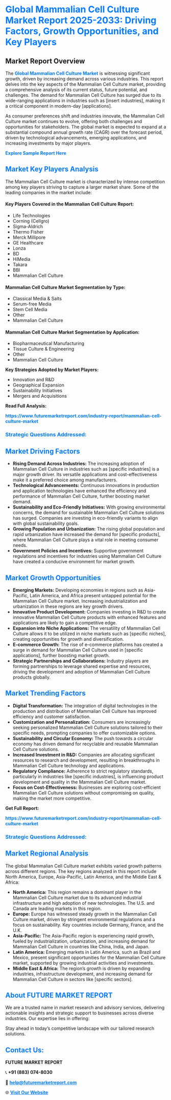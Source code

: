 <h1 style="color: #007BFF;">Global Mammalian Cell Culture Market Report 2025-2033: Driving Factors, Growth Opportunities, and Key Players</h1>

<section id="overview">
<h2>Market Report Overview</h2>
<p>The <a href="https://www.futuremarketreport.com/industry-report/mammalian-cell-culture-market" style="color: #007BFF; text-decoration: none;"><strong>Global Mammalian Cell Culture Market</strong></a> is witnessing significant growth, driven by increasing demand across various industries. This report delves into the key aspects of the Mammalian Cell Culture market, providing a comprehensive analysis of its current status, future potential, and challenges. The demand for Mammalian Cell Culture has surged due to its wide-ranging applications in industries such as [insert industries], making it a critical component in modern-day [applications].</p>
<p>As consumer preferences shift and industries innovate, the Mammalian Cell Culture market continues to evolve, offering both challenges and opportunities for stakeholders. The global market is expected to expand at a substantial compound annual growth rate (CAGR) over the forecast period, driven by technological advancements, emerging applications, and increasing investments by major players.</p>
</section>

<section id="overview">
<p><a href="https://www.futuremarketreport.com/request-sample/reportId=44106" style="color: #007BFF; text-decoration: none;"><strong>Explore Sample Report Here</strong></a></p>
</section>

<section id="key-players">
<h2 style="color: #007BFF;">Market Key Players Analysis</h2>
<p>The Mammalian Cell Culture market is characterized by intense competition among key players striving to capture a larger market share. Some of the leading companies in the market include:</p>
<h4>Key Players Covered in the Mammalian Cell Culture Report:</h4>
<ul><li>Life Technologies</li><li>Corning (Cellgro)</li><li>Sigma-Aldrich</li><li>Thermo Fisher</li><li>Merck Millipore</li><li>GE Healthcare</li><li>Lonza</li><li>BD</li><li>HiMedia</li><li>Takara</li><li>BBI</li><li>Mammalian Cell Culture</li></ul>
<h4>Mammalian Cell Culture Market Segmentation by Type:</h4>
<ul><li>Classical Media &amp; Salts</li><li>Serum-free Media</li><li>Stem Cell Media</li><li>Other</li><li>Mammalian Cell Culture</li></ul>

<h4>Mammalian Cell Culture Market Segmentation by Application:</h4>
<ul><li>Biopharmaceutical Manufacturing</li><li>Tissue Culture &amp; Engineering</li><li>Other</li><li>Mammalian Cell Culture</li></ul>
<p><strong>Key Strategies Adopted by Market Players:</strong></p>
<ul>
<li>Innovation and R&D</li>
<li>Geographical Expansion</li>
<li>Sustainability Initiatives</li>
<li>Mergers and Acquisitions</li>
</ul>
</section>

<section>
<p><strong>Read Full Analysis: </strong></p><a href="https://www.futuremarketreport.com/industry-report/mammalian-cell-culture-market" style="color: #007BFF; text-decoration: none;"><strong>https://www.futuremarketreport.com/industry-report/mammalian-cell-culture-market</strong></a>
<h3 style="color: #007BFF;">Strategic Questions Addressed:</h3>
</section>

<section id="driving-factors">
<h2 style="color: #007BFF;">Market Driving Factors</h2>
<ul>
<li><strong>Rising Demand Across Industries:</strong> The increasing adoption of Mammalian Cell Culture in industries such as [specific industries] is a major growth driver. Its versatile applications and cost-effectiveness make it a preferred choice among manufacturers.</li>
<li><strong>Technological Advancements:</strong> Continuous innovations in production and application technologies have enhanced the efficiency and performance of Mammalian Cell Culture, further boosting market demand.</li>
<li><strong>Sustainability and Eco-Friendly Initiatives:</strong> With growing environmental concerns, the demand for sustainable Mammalian Cell Culture solutions has surged. Companies are investing in eco-friendly variants to align with global sustainability goals.</li>
<li><strong>Growing Population and Urbanization:</strong> The rising global population and rapid urbanization have increased the demand for [specific products], where Mammalian Cell Culture plays a vital role in meeting consumer needs.</li>
<li><strong>Government Policies and Incentives:</strong> Supportive government regulations and incentives for industries using Mammalian Cell Culture have created a conducive environment for market growth.</li>
</ul>
</section>

<section id="growth-opportunities">
<h2 style="color: #007BFF;">Market Growth Opportunities</h2>
<ul>
<li><strong>Emerging Markets:</strong> Developing economies in regions such as Asia-Pacific, Latin America, and Africa present untapped potential for the Mammalian Cell Culture market. Increasing industrialization and urbanization in these regions are key growth drivers.</li>
<li><strong>Innovative Product Development:</strong> Companies investing in R&D to create innovative Mammalian Cell Culture products with enhanced features and applications are likely to gain a competitive edge.</li>
<li><strong>Expansion into Niche Applications:</strong> The versatility of Mammalian Cell Culture allows it to be utilized in niche markets such as [specific niches], creating opportunities for growth and diversification.</li>
<li><strong>E-commerce Growth:</strong> The rise of e-commerce platforms has created a surge in demand for Mammalian Cell Culture used in [specific applications], further boosting market growth.</li>
<li><strong>Strategic Partnerships and Collaborations:</strong> Industry players are forming partnerships to leverage shared expertise and resources, driving the development and adoption of Mammalian Cell Culture products globally.</li>
</ul>
</section>

<section id="trending-factors">
<h2 style="color: #007BFF;">Market Trending Factors</h2>
<ul>
<li><strong>Digital Transformation:</strong> The integration of digital technologies in the production and distribution of Mammalian Cell Culture has improved efficiency and customer satisfaction.</li>
<li><strong>Customization and Personalization:</strong> Consumers are increasingly seeking personalized Mammalian Cell Culture solutions tailored to their specific needs, prompting companies to offer customizable options.</li>
<li><strong>Sustainability and Circular Economy:</strong> The push towards a circular economy has driven demand for recyclable and reusable Mammalian Cell Culture solutions.</li>
<li><strong>Increased Investment in R&D:</strong> Companies are allocating significant resources to research and development, resulting in breakthroughs in Mammalian Cell Culture technology and applications.</li>
<li><strong>Regulatory Compliance:</strong> Adherence to strict regulatory standards, particularly in industries like [specific industries], is influencing product development and quality in the Mammalian Cell Culture market.</li>
<li><strong>Focus on Cost-Effectiveness:</strong> Businesses are exploring cost-efficient Mammalian Cell Culture solutions without compromising on quality, making the market more competitive.</li>
</ul>
</section>

<section>
<p><strong>Get Full Report: </strong></p><a href="https://www.futuremarketreport.com/industry-report/mammalian-cell-culture-market" style="color: #007BFF; text-decoration: none;"><strong>https://www.futuremarketreport.com/industry-report/mammalian-cell-culture-market</strong></a>
<h3 style="color: #007BFF;">Strategic Questions Addressed:</h3>
</section>


<section id="regional-analysis">
<h2 style="color: #007BFF;">Market Regional Analysis</h2>
<p>The global Mammalian Cell Culture market exhibits varied growth patterns across different regions. The key regions analyzed in this report include North America, Europe, Asia-Pacific, Latin America, and the Middle East & Africa:</p>
<ul>
<li><strong>North America:</strong> This region remains a dominant player in the Mammalian Cell Culture market due to its advanced industrial infrastructure and high adoption of new technologies. The U.S. and Canada are leading markets in this region.</li>
<li><strong>Europe:</strong> Europe has witnessed steady growth in the Mammalian Cell Culture market, driven by stringent environmental regulations and a focus on sustainability. Key countries include Germany, France, and the U.K.</li>
<li><strong>Asia-Pacific:</strong> The Asia-Pacific region is experiencing rapid growth, fueled by industrialization, urbanization, and increasing demand for Mammalian Cell Culture in countries like China, India, and Japan.</li>
<li><strong>Latin America:</strong> Emerging markets in Latin America, such as Brazil and Mexico, present significant opportunities for the Mammalian Cell Culture market, supported by growing industrial activities and investments.</li>
<li><strong>Middle East & Africa:</strong> The region’s growth is driven by expanding industries, infrastructure development, and increasing demand for Mammalian Cell Culture in sectors like [specific sectors].</li>
</ul>
</section>

<footer>
<h2 style="color: #007BFF;">About FUTURE MARKET REPORT</h2>
<p>We are a trusted name in market research and advisory services, delivering actionable insights and strategic support to businesses across diverse industries. Our expertise lies in offering:</p>

<p>Stay ahead in today’s competitive landscape with our tailored research solutions.</p>

<h2 style="color: #007BFF;">Contact Us:</h2>
<p><strong>FUTURE MARKET REPORT</strong></p>
<p>📞 <strong>+91 (883) 074-8030</strong></p>
<p>📧 <strong><a href="mailto:help@futuremarketreport.com" style="color: #007BFF;">help@futuremarketreport.com</a></strong></p>
<p>🌐 <strong><a href="https://www.futuremarketreport.com/" style="color: #007BFF;">Visit Our Website</a></strong></p>
</footer>
